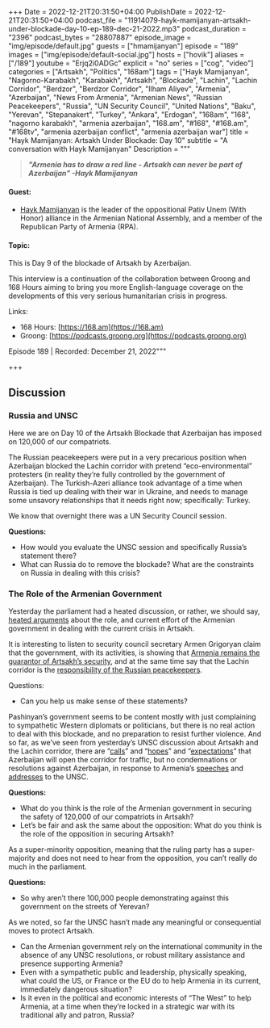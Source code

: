 +++
Date = 2022-12-21T20:31:50+04:00
PublishDate = 2022-12-21T20:31:50+04:00
podcast_file = "11914079-hayk-mamijanyan-artsakh-under-blockade-day-10-ep-189-dec-21-2022.mp3"
podcast_duration = "2396"
podcast_bytes = "28807887"
episode_image = "img/episode/default.jpg"
guests = ["hmamijanyan"]
episode = "189"
images = ["img/episode/default-social.jpg"]
hosts = ["hovik"]
aliases = ["/189"]
youtube = "Erjq2i0ADGc"
explicit = "no"
series = ["cog", "video"]
categories = ["Artsakh", "Politics", "168am"]
tags = ["Hayk Mamijanyan", "Nagorno-Karabakh", "Karabakh", "Artsakh", "Blockade", "Lachin", "Lachin Corridor", "Berdzor", "Berdzor Corridor", "Ilham Aliyev", "Armenia", "Azerbaijan", "News From Armenia", "Armenian News", "Russian Peacekeepers", "Russia", "UN Security Council", "United Nations", "Baku", "Yerevan", "Stepanakert", "Turkey", "Ankara", "Erdogan", "168am", "168", "nagorno karabakh", "armenia azerbaijan", "168.am", "#168", "#168.am", "#168tv", "armenia azerbaijan conflict", "armenia azerbaijan war"]
title = "Hayk Mamijanyan: Artsakh Under Blockade: Day 10"
subtitle = "A conversation with Hayk Mamijanyan"
Description = """

> ***"Armenia has to draw a red line - Artsakh can never be part of Azerbaijan" -Hayk Mamijanyan***

#### Guest:
* [Hayk Mamijanyan](/guest/hmamijanyan) is the leader of the oppositional Pativ Unem (With Honor) alliance in the Armenian National Assembly, and a member of the Republican Party of Armenia (RPA).

#### Topic:

This is Day 9 of the blockade of Artsakh by Azerbaijan.

This interview is a continuation of the collaboration between Groong and 168 Hours aiming to bring you more English-language coverage on the developments of this very serious humanitarian crisis in progress.

Links:
  -  168 Hours: [https://168.am](https://168.am)
   - Groong: [https://podcasts.groong.org](https://podcasts.groong.org)

Episode 189 | Recorded: December 21, 2022"""

+++


## Discussion


### Russia and UNSC

Here we are on Day 10 of the Artsakh Blockade that Azerbaijan has imposed on 120,000 of our compatriots. 

The Russian peacekeepers were put in a very precarious position when Azerbaijan blocked the Lachin corridor with pretend “eco-environmental” protesters (in reality they’re fully controlled by the government of Azerbaijan). The Turkish-Azeri alliance took advantage of a time when Russia is tied up dealing with their war in Ukraine, and needs to manage some unsavory relationships that it needs right now; specifically: Turkey.

We know that overnight there was a UN Security Council session.

**Questions:**



* How would you evaluate the UNSC session and specifically Russia’s statement there?
* What can Russia do to remove the blockade? What are the constraints on Russia in dealing with this crisis?


### The Role of the Armenian Government

Yesterday the parliament had a heated discussion, or rather, we should say, [heated arguments](https://www.azatutyun.am/a/32185056.html) about the role, and current effort of the Armenian government in dealing with the current crisis in Artsakh.

It is interesting to listen to security council secretary Armen Grigoryan claim that the government, with its activities, is showing that [Armenia remains the guarantor of Artsakh’s security](https://armenpress.am/eng/news/1100088.html), and at the same time say that the Lachin corridor is the [responsibility of the Russian peacekeepers](https://armenpress.am/eng/news/1100077.html).

Questions:



* Can you help us make sense of these statements?

Pashinyan’s government seems to be content mostly with just complaining to sympathetic Western diplomats or politicians, but there is no real action to deal with this blockade, and no preparation to resist further violence. And so far, as we’ve seen from yesterday’s UNSC discussion about Artsakh and the Lachin corridor, there are “[calls](https://armenpress.am/eng/news/1100154.html)” and “[hopes](https://armenpress.am/eng/news/1100152.html)” and “[expectations](https://armenpress.am/eng/news/1100155.html)” that Azerbaijan will open the corridor for traffic, but no condemnations or resolutions against Azerbaijan, in response to Armenia’s [speeches](https://armenpress.am/eng/news/1099684.html) and [addresses](https://armenpress.am/eng/news/1100156.html) to the UNSC.

**Questions:**



* What do you think is the role of the Armenian government in securing the safety of 120,000 of our compatriots in Artsakh?
* Let’s be fair and ask the same about the opposition: What do you think is the role of the opposition in securing Artsakh?

As a super-minority opposition, meaning that the ruling party has a super-majority and does not need to hear from the opposition, you can’t really do much in the parliament.

**Questions:**

* So why aren’t there 100,000 people demonstrating against this government on the streets of Yerevan?

As we noted, so far the UNSC hasn’t made any meaningful or consequential moves to protect Artsakh.

* Can the Armenian government rely on the international community in the absence of any UNSC resolutions, or robust military assistance and presence supporting Armenia?
* Even with a sympathetic public and leadership, physically speaking, what could the US, or France or the EU do to help Armenia in its current, immediately dangerous situation?
* Is it even in the political and economic interests of “The West” to help Armenia, at a time when they’re locked in a strategic war with its traditional ally and patron, Russia?

